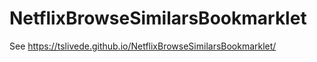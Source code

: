# NetflixBrowseSimilarsBookmarklet

See https://tslivede.github.io/NetflixBrowseSimilarsBookmarklet/
